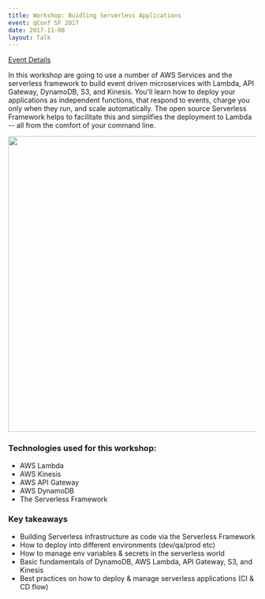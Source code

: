 ```yaml
---
title: Workshop: Buidling Serverless Applications
event: qConf SF 2017
date: 2017-11-08
layout: Talk
---
```


[Event Details](https://qconsf.com/sf2017/workshop/serverless-workshop)

In this workshop are going to use a number of AWS Services and the serverless framework to build event driven microservices with Lambda, API Gateway, DynamoDB, S3, and Kinesis. You'll learn how to deploy your applications as independent functions, that respond to events, charge you only when they run, and scale automatically. The open source Serverless Framework helps to facilitate this and simplifies the deployment to Lambda -- all from the comfort of your command line.

<img src="https://s3-us-west-2.amazonaws.com/assets.davidwells.io/images/qconf-sf-2017.jpg" width="600" />

### Technologies used for this workshop:

* AWS Lambda
* AWS Kinesis
* AWS API Gateway
* AWS DynamoDB
* The Serverless Framework


### Key takeaways

- Building Serverless infrastructure as code via the Serverless Framework
- How to deploy into different environments (dev/qa/prod etc)
- How to manage env variables & secrets in the serverless world
- Basic fundamentals of DynamoDB, AWS Lambda, API Gateway, S3, and Kinesis
- Best practices on how to deploy & manage serverless applications (CI & CD flow)

